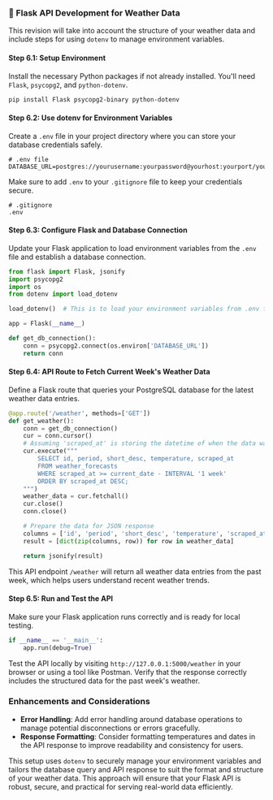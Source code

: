 ### 🚀 Flask API Development for Weather Data

This revision will take into account the structure of your weather data and include steps for using `dotenv` to manage environment variables.

#### Step 6.1: Setup Environment

Install the necessary Python packages if not already installed. You'll need `Flask`, `psycopg2`, and `python-dotenv`.

```bash
pip install Flask psycopg2-binary python-dotenv
```

#### Step 6.2: Use dotenv for Environment Variables

Create a `.env` file in your project directory where you can store your database credentials safely.

```plaintext
# .env file
DATABASE_URL=postgres://yourusername:yourpassword@yourhost:yourport/yourdbname
```

Make sure to add `.env` to your `.gitignore` file to keep your credentials secure.

```plaintext
# .gitignore
.env
```

#### Step 6.3: Configure Flask and Database Connection

Update your Flask application to load environment variables from the `.env` file and establish a database connection.

```python
from flask import Flask, jsonify
import psycopg2
import os
from dotenv import load_dotenv

load_dotenv()  # This is to load your environment variables from .env file

app = Flask(__name__)

def get_db_connection():
    conn = psycopg2.connect(os.environ['DATABASE_URL'])
    return conn
```

#### Step 6.4: API Route to Fetch Current Week's Weather Data

Define a Flask route that queries your PostgreSQL database for the latest weather data entries.

```python
@app.route('/weather', methods=['GET'])
def get_weather():
    conn = get_db_connection()
    cur = conn.cursor()
    # Assuming 'scraped_at' is storing the datetime of when the data was scraped
    cur.execute("""
        SELECT id, period, short_desc, temperature, scraped_at
        FROM weather_forecasts
        WHERE scraped_at >= current_date - INTERVAL '1 week'
        ORDER BY scraped_at DESC;
    """)
    weather_data = cur.fetchall()
    cur.close()
    conn.close()

    # Prepare the data for JSON response
    columns = ['id', 'period', 'short_desc', 'temperature', 'scraped_at']
    result = [dict(zip(columns, row)) for row in weather_data]

    return jsonify(result)
```

This API endpoint `/weather` will return all weather data entries from the past week, which helps users understand recent weather trends.

#### Step 6.5: Run and Test the API

Make sure your Flask application runs correctly and is ready for local testing.

```python
if __name__ == '__main__':
    app.run(debug=True)
```

Test the API locally by visiting `http://127.0.0.1:5000/weather` in your browser or using a tool like Postman. Verify that the response correctly includes the structured data for the past week's weather.

### Enhancements and Considerations

- **Error Handling**: Add error handling around database operations to manage potential disconnections or errors gracefully.
- **Response Formatting**: Consider formatting temperatures and dates in the API response to improve readability and consistency for users.

This setup uses `dotenv` to securely manage your environment variables and tailors the database query and API response to suit the format and structure of your weather data. This approach will ensure that your Flask API is robust, secure, and practical for serving real-world data efficiently.
